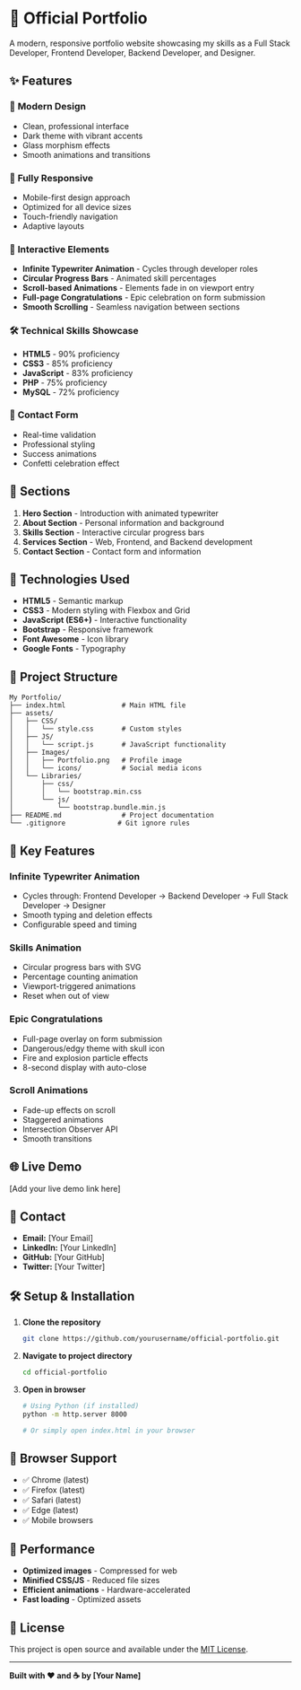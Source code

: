 # 🚀 Official Portfolio

A modern, responsive portfolio website showcasing my skills as a Full Stack Developer, Frontend Developer, Backend Developer, and Designer.

## ✨ Features

### 🎨 **Modern Design**
- Clean, professional interface
- Dark theme with vibrant accents
- Glass morphism effects
- Smooth animations and transitions

### 📱 **Fully Responsive**
- Mobile-first design approach
- Optimized for all device sizes
- Touch-friendly navigation
- Adaptive layouts

### 🎯 **Interactive Elements**
- **Infinite Typewriter Animation** - Cycles through developer roles
- **Circular Progress Bars** - Animated skill percentages
- **Scroll-based Animations** - Elements fade in on viewport entry
- **Full-page Congratulations** - Epic celebration on form submission
- **Smooth Scrolling** - Seamless navigation between sections

### 🛠️ **Technical Skills Showcase**
- **HTML5** - 90% proficiency
- **CSS3** - 85% proficiency  
- **JavaScript** - 83% proficiency
- **PHP** - 75% proficiency
- **MySQL** - 72% proficiency

### 📧 **Contact Form**
- Real-time validation
- Professional styling
- Success animations
- Confetti celebration effect

## 🎪 **Sections**

1. **Hero Section** - Introduction with animated typewriter
2. **About Section** - Personal information and background
3. **Skills Section** - Interactive circular progress bars
4. **Services Section** - Web, Frontend, and Backend development
5. **Contact Section** - Contact form and information

## 🚀 **Technologies Used**

- **HTML5** - Semantic markup
- **CSS3** - Modern styling with Flexbox and Grid
- **JavaScript (ES6+)** - Interactive functionality
- **Bootstrap** - Responsive framework
- **Font Awesome** - Icon library
- **Google Fonts** - Typography

## 📁 **Project Structure**

```
My Portfolio/
├── index.html              # Main HTML file
├── assets/
│   ├── CSS/
│   │   └── style.css       # Custom styles
│   ├── JS/
│   │   └── script.js       # JavaScript functionality
│   ├── Images/
│   │   ├── Portfolio.png   # Profile image
│   │   └── icons/          # Social media icons
│   └── Libraries/
│       ├── css/
│       │   └── bootstrap.min.css
│       └── js/
│           └── bootstrap.bundle.min.js
├── README.md               # Project documentation
└── .gitignore             # Git ignore rules
```

## 🎨 **Key Features**

### **Infinite Typewriter Animation**
- Cycles through: Frontend Developer → Backend Developer → Full Stack Developer → Designer
- Smooth typing and deletion effects
- Configurable speed and timing

### **Skills Animation**
- Circular progress bars with SVG
- Percentage counting animation
- Viewport-triggered animations
- Reset when out of view

### **Epic Congratulations**
- Full-page overlay on form submission
- Dangerous/edgy theme with skull icon
- Fire and explosion particle effects
- 8-second display with auto-close

### **Scroll Animations**
- Fade-up effects on scroll
- Staggered animations
- Intersection Observer API
- Smooth transitions

## 🌐 **Live Demo**

[Add your live demo link here]

## 📧 **Contact**

- **Email:** [Your Email]
- **LinkedIn:** [Your LinkedIn]
- **GitHub:** [Your GitHub]
- **Twitter:** [Your Twitter]

## 🛠️ **Setup & Installation**

1. **Clone the repository**
   ```bash
   git clone https://github.com/yourusername/official-portfolio.git
   ```

2. **Navigate to project directory**
   ```bash
   cd official-portfolio
   ```

3. **Open in browser**
   ```bash
   # Using Python (if installed)
   python -m http.server 8000
   
   # Or simply open index.html in your browser
   ```

## 📱 **Browser Support**

- ✅ Chrome (latest)
- ✅ Firefox (latest)
- ✅ Safari (latest)
- ✅ Edge (latest)
- ✅ Mobile browsers

## 🎯 **Performance**

- **Optimized images** - Compressed for web
- **Minified CSS/JS** - Reduced file sizes
- **Efficient animations** - Hardware-accelerated
- **Fast loading** - Optimized assets

## 📄 **License**

This project is open source and available under the [MIT License](LICENSE).

---

**Built with ❤️ and ☕ by [Your Name]** 